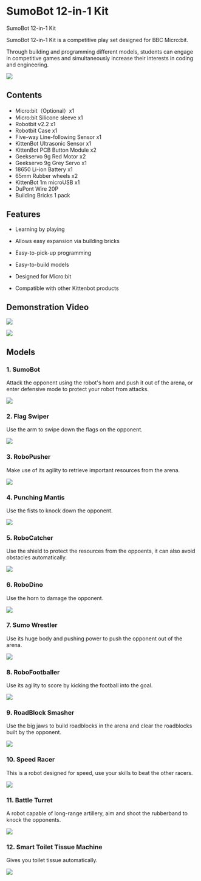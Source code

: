 # SumoBot 12-in-1 Kit

SumoBot 12-in-1 Kit

SumoBot 12-in-1 Kit is a competitive play set designed for BBC Micro:bit.

Through building and programming different models, students can engage in competitive games and simultaneously increase their interests in coding and engineering.

![](images/box.png)


## Contents
- Micro:bit（Optional）x1
- Micro:bit Silicone sleeve x1
- Robotbit v2.2 x1
- Robotbit Case x1
- Five-way Line-following Sensor x1
- KittenBot Ultrasonic Sensor x1
- KittenBot PCB Button Module x2
- Geekservo 9g Red Motor x2
- Geekservo 9g Grey Servo x1
- 18650 Li-ion Battery x1
- 65mm  Rubber wheels x2
- KittenBot 1m microUSB x1
- DuPont Wire 20P
- Building Bricks 1 pack


## Features

- Learning by playing

- Allows easy expansion via building bricks

- Easy-to-pick-up programming

- Easy-to-build models

- Designed for Micro:bit

- Compatible with other Kittenbot products


## Demonstration Video

[![](images/1.png)](https://www.youtube.com/watch?v=jweirmsULfs&feature=youtu.be)

[![](images/3.png)](https://www.youtube.com/watch?v=s-2cRY5CWXo&feature=youtu.be)

## Models

### 1. SumoBot

Attack the opponent using the robot's horn and push it out of the arena, or enter defensive mode to protect your robot from attacks.

![](images/rhino.png)


### 2. Flag Swiper

Use the arm to swipe down the flags on the opponent.

![](images/flag.png)


### 3. RoboPusher

Make use of its agility to retrieve important resources from the arena.

![](images/transport.png)


### 4. Punching Mantis

Use the fists to knock down the opponent.

![](images/mantis.png)

### 5. RoboCatcher

Use the shield to protect the resources from the oppoents, it can also avoid obstacles automatically.

![](images/catch.png)

### 6. RoboDino

Use the horn to damage the opponent.

![](images/dino.png)

### 7. Sumo Wrestler

Use its huge body and pushing power to push the opponent out of the arena.

![](images/sumo.png)

### 8. RoboFootballer

Use its agility to score by kicking the football into the goal.

![](images/soccer.png)

### 9. RoadBlock Smasher

Use the big jaws to build roadblocks in the arena and clear the roadblocks built by the opponent.

![](images/block.png)

### 10. Speed Racer

This is a robot designed for speed, use your skills to beat the other racers.

![](images/speed.png)

### 11. Battle Turret

A robot capable of long-range artillery, aim and shoot the rubberband to knock the opponents.

![](images/turrent.png)

### 12. Smart Toilet Tissue Machine

Gives you toilet tissue automatically.

![](images/tissue.png)
